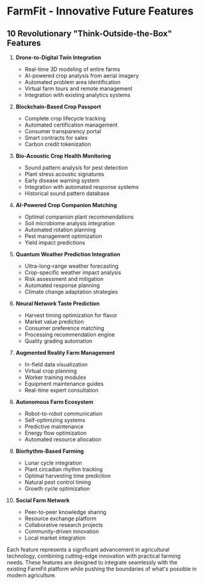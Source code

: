 # FarmFit - Innovative Future Features

## 10 Revolutionary "Think-Outside-the-Box" Features

1. **Drone-to-Digital Twin Integration**
   - Real-time 3D modeling of entire farms
   - AI-powered crop analysis from aerial imagery
   - Automated problem area identification
   - Virtual farm tours and remote management
   - Integration with existing analytics systems

2. **Blockchain-Based Crop Passport**
   - Complete crop lifecycle tracking
   - Automated certification management
   - Consumer transparency portal
   - Smart contracts for sales
   - Carbon credit tokenization

3. **Bio-Acoustic Crop Health Monitoring**
   - Sound pattern analysis for pest detection
   - Plant stress acoustic signatures
   - Early disease warning system
   - Integration with automated response systems
   - Historical sound pattern database

4. **AI-Powered Crop Companion Matching**
   - Optimal companion plant recommendations
   - Soil microbiome analysis integration
   - Automated rotation planning
   - Pest management optimization
   - Yield impact predictions

5. **Quantum Weather Prediction Integration**
   - Ultra-long-range weather forecasting
   - Crop-specific weather impact analysis
   - Risk assessment and mitigation
   - Automated response planning
   - Climate change adaptation strategies

6. **Neural Network Taste Prediction**
   - Harvest timing optimization for flavor
   - Market value prediction
   - Consumer preference matching
   - Processing recommendation engine
   - Quality grading automation

7. **Augmented Reality Farm Management**
   - In-field data visualization
   - Virtual crop planning
   - Worker training modules
   - Equipment maintenance guides
   - Real-time expert consultation

8. **Autonomous Farm Ecosystem**
   - Robot-to-robot communication
   - Self-optimizing systems
   - Predictive maintenance
   - Energy flow optimization
   - Automated resource allocation

9. **Biorhythm-Based Farming**
   - Lunar cycle integration
   - Plant circadian rhythm tracking
   - Optimal harvesting time prediction
   - Natural pest control timing
   - Growth cycle optimization

10. **Social Farm Network**
    - Peer-to-peer knowledge sharing
    - Resource exchange platform
    - Collaborative research projects
    - Community-driven innovation
    - Local market integration

Each feature represents a significant advancement in agricultural technology, combining cutting-edge innovation with practical farming needs. These features are designed to integrate seamlessly with the existing FarmFit platform while pushing the boundaries of what's possible in modern agriculture.

